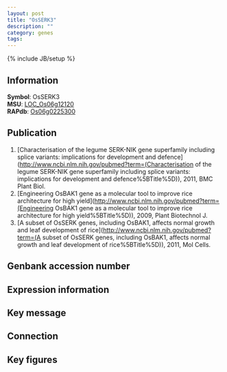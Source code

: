 ```yaml
---
layout: post
title: "OsSERK3"
description: ""
category: genes
tags: 
---
```

{% include JB/setup %}

## Information
__Symbol__: OsSERK3  
__MSU__: [LOC_Os06g12120](http://rice.plantbiology.msu.edu/cgi-bin/ORF_infopage.cgi?orf=LOC_Os06g12120)  
__RAPdb__: [Os06g0225300](http://rapdb.dna.affrc.go.jp/viewer/gbrowse_details/irgsp1?name=Os06g0225300)  

## Publication
1. [Characterisation of the legume SERK-NIK gene superfamily including splice variants: implications for development and defence](http://www.ncbi.nlm.nih.gov/pubmed?term=(Characterisation of the legume SERK-NIK gene superfamily including splice variants: implications for development and defence%5BTitle%5D)), 2011, BMC Plant Biol.
2. [Engineering OsBAK1 gene as a molecular tool to improve rice architecture for high yield](http://www.ncbi.nlm.nih.gov/pubmed?term=(Engineering OsBAK1 gene as a molecular tool to improve rice architecture for high yield%5BTitle%5D)), 2009, Plant Biotechnol J.
3. [A subset of OsSERK genes, including OsBAK1, affects normal growth and leaf development of rice](http://www.ncbi.nlm.nih.gov/pubmed?term=(A subset of OsSERK genes, including OsBAK1, affects normal growth and leaf development of rice%5BTitle%5D)), 2011, Mol Cells.

## Genbank accession number

## Expression information

## Key message

## Connection

## Key figures



